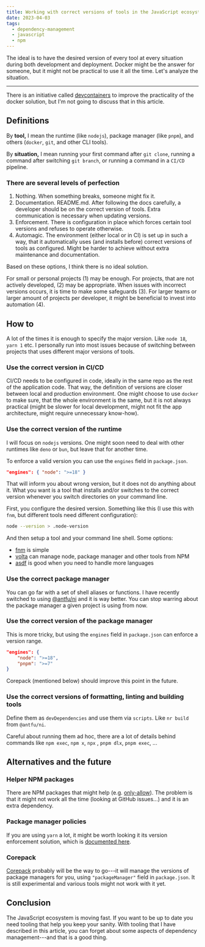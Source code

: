 ```yaml
---
title: Working with correct versions of tools in the JavaScript ecosystem
date: 2023-04-03 
tags:
  - dependency-management 
  - javascript 
  - npm 
---
```


The ideal is to have the desired version of every tool at every situation during both development and deployment. Docker might be the answer for someone, but it might not be practical to use it all the time. Let's analyze the situation.

---

There is an initiative called [devcontainers](https://containers.dev) to improve the practicality of the docker solution, but I'm not going to discuss that in this article.

## Definitions

By **tool,** I mean the runtime (like `nodejs`), package manager (like `pnpm`), and others (`docker`, `git`, and other CLI tools).

By **situation,** I mean running your first command after `git clone`, running a command after switching `git branch`, or running a command in a `CI/CD` pipeline.

### There are several levels of perfection

1) Nothing. When something breaks, someone might fix it.
2) Documentation. README.md. After following the docs carefully, a developer should be on the correct version of tools. Extra communication is necessary when updating versions.
3) Enforcement. There is configuration in place which forces certain tool versions and refuses to operate otherwise.
4) Automagic. The environment (either local or in CI) is set up in such a way, that it automatically uses (and installs before) correct versions of tools as configured. Might be harder to achieve without extra maintenance and documentation.

Based on these options, I think there is no ideal solution.

For small or personal projects (1) may be enough.
For projects, that are not actively developed, (2) may be appropriate.
When issues with incorrect versions occurs, it is time to make some safeguards (3).
For larger teams or larger amount of projects per developer, it might be beneficial to invest into automation (4).

## How to

A lot of the times it is enough to specify the major version. Like `node 18`, `yarn 1` etc. I personally run into most issues because of switching between projects that uses different major versions of tools.

### Use the correct version in CI/CD

CI/CD needs to be configured in code, ideally in the same repo as the rest of the application code. That way, the definition of versions are closer between local and production environment. One might choose to use `docker` to make sure, that the whole environment is the same, but it is not always practical (might be slower for local development, might not fit the app architecture, might require unnecessary know-how).

### Use the correct version of the runtime

I will focus on `nodejs` versions. One might soon need to deal with other runtimes like `deno` or `bun`, but leave that for another time.

To enforce a valid version you can use the `engines` field in `package.json`.

```json
"engines": { "node": ">=18" }
```

That will inform you about wrong version, but it does not do anything about it. What you want is a tool that installs and/or switches to the correct version whenever you switch directories on your command line.

First, you configure the desired version. Something like this (I use this with `fnm`, but different tools need different configuration):

```bash
node --version > .node-version
```

And then setup a tool and your command line shell. Some options:
- [fnm](https://github.com/Schniz/fnm) is simple
- [volta](https://docs.volta.sh/) can manage node, package manager and other tools from NPM
- [asdf](https://asdf-vm.com/) is good when you need to handle more languages

### Use the correct package manager

You can go far with a set of shell aliases or functions. I have recently switched to using [@antfu/ni](https://github.com/antfu/ni) and it is way better. You can stop warring about the package manager a given project is using from now.

### Use the correct version of the package manager

This is more tricky, but using the `engines` field in `package.json` can enforce a version range.

```json
"engines": {
	"node": ">=18",
	"pnpm": ">=7"
}
```

Corepack (mentioned below) should improve this point in the future.

### Use the correct versions of formatting, linting and building tools

Define them as `devDependencies` and use them via `scripts`. Like `nr build` from `@antfu/ni`.

Careful about running them ad hoc, there are a lot of details behind commands like `npm exec`, `npm x`, `npx` , `pnpm dlx`, `pnpm exec`, ...

## Alternatives and the future

### Helper NPM packages

There are NPM packages that might help (e.g. [only-allow](https://github.com/pnpm/only-allow)). The problem is that it might not work all the time (looking at GitHub issues...) and it is an extra dependency.

### Package manager policies

If you are using `yarn` a lot, it might be worth looking it its version enforcement solution, which is [documented here](https://classic.yarnpkg.com/en/docs/cli/policies/#toc-policies-set-version).

### Corepack

[Corepack](https://nodejs.org/api/corepack.html) probably will be the way to go---it will manage the versions of package managers for you, using `"packageManager"` field in `package.json`. It is still experimental and various tools might not work with it yet.

## Conclusion

The JavaScript ecosystem is moving fast. If you want to be up to date you need tooling that help you keep your sanity. With tooling that I have described in this article, you can forget about some aspects of dependency management---and that is a good thing.